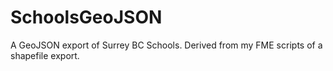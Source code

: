 SchoolsGeoJSON
==============

A GeoJSON export of Surrey BC Schools. Derived from my FME scripts of a shapefile export.
